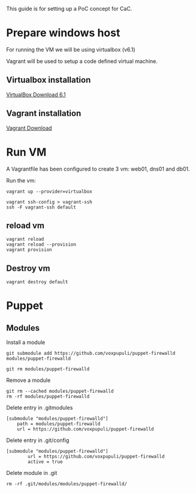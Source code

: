 This guide is for setting up a PoC concept for CaC.


# Prepare windows host

For running the VM we will be using virtualbox (v6.1)

Vagrant will be used to setup a code defined virtual machine.

## Virtualbox installation

[VirtualBox Download 6.1](https://www.virtualbox.org/wiki/Download_Old_Builds_6_1)

## Vagrant installation

[Vagrant Download](https://www.vagrantup.com/downloads)

# Run VM

A Vagrantfile has been configured to create 3 vm: web01, dns01 and db01.

Run the vm:

```
vagrant up --provider=virtualbox

vagrant ssh-config > vagrant-ssh
ssh -F vagrant-ssh default
```

## reload vm

```
vagrant reload 
vagrant reload --provision
vagrant provision
```

## Destroy vm

```
vagrant destroy default
```

# Puppet

## Modules

Install a module

```
git submodule add https://github.com/voxpupuli/puppet-firewalld modules/puppet-firewalld

git rm modules/puppet-firewalld
```

Remove a module

```
git rm --cached modules/puppet-firewalld
rm -rf modules/puppet-firewalld
```

Delete entry in .gitmodules

```
[submodule "modules/puppet-firewalld"]
	path = modules/puppet-firewalld
	url = https://github.com/voxpupuli/puppet-firewalld
```

Delete entry in .git/config

```
[submodule "modules/puppet-firewalld"]
        url = https://github.com/voxpupuli/puppet-firewalld
        active = true
```

Delete module in .git

```
rm -rf .git/modules/modules/puppet-firewalld/
```
